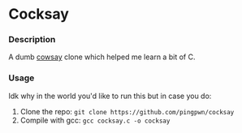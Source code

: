 # Cocksay

### Description

A dumb [cowsay](https://en.wikipedia.org/wiki/Cowsay) clone which helped me learn a bit of C.

### Usage

Idk why in the world you'd like to run this but in case you do:

1. Clone the repo:
`git clone https://github.com/pingpwn/cocksay`
2. Compile with gcc:
`gcc cocksay.c -o cocksay`
